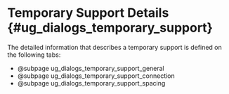 Temporary Support Details {#ug_dialogs_temporary_support}
==============================================
The detailed information that describes a temporary support is defined on the following tabs:

* @subpage ug_dialogs_temporary_support_general
* @subpage ug_dialogs_temporary_support_connection
* @subpage ug_dialogs_temporary_support_spacing
